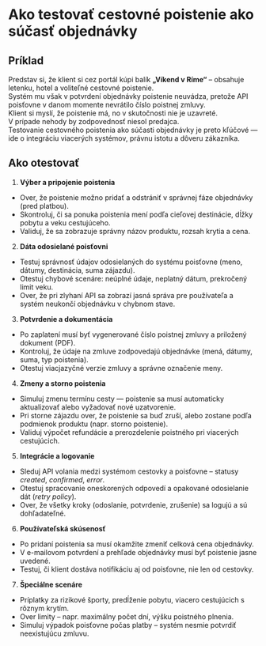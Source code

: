 # Ako testovať cestovné poistenie ako súčasť objednávky

## Príklad
Predstav si, že klient si cez portál kúpi balík **„Víkend v Ríme“** – obsahuje letenku, hotel a voliteľné cestovné poistenie.  
Systém mu však v potvrdení objednávky poistenie neuvádza, pretože API poisťovne v danom momente nevrátilo číslo poistnej zmluvy.  
Klient si myslí, že poistenie má, no v skutočnosti nie je uzavreté.  
V prípade nehody by zodpovednosť niesol predajca.  
Testovanie cestovného poistenia ako súčasti objednávky je preto kľúčové — ide o integráciu viacerých systémov, právnu istotu a dôveru zákazníka.  

## Ako otestovať

1. **Výber a pripojenie poistenia**
- Over, že poistenie možno pridať a odstrániť v správnej fáze objednávky (pred platbou).  
- Skontroluj, či sa ponuka poistenia mení podľa cieľovej destinácie, dĺžky pobytu a veku cestujúceho.  
- Validuj, že sa zobrazuje správny názov produktu, rozsah krytia a cena.  

2. **Dáta odosielané poisťovni**
- Testuj správnosť údajov odosielaných do systému poisťovne (meno, dátumy, destinácia, suma zájazdu).  
- Otestuj chybové scenáre: neúplné údaje, neplatný dátum, prekročený limit veku.  
- Over, že pri zlyhaní API sa zobrazí jasná správa pre používateľa a systém neukončí objednávku v chybnom stave.  

3. **Potvrdenie a dokumentácia**
- Po zaplatení musí byť vygenerované číslo poistnej zmluvy a priložený dokument (PDF).  
- Kontroluj, že údaje na zmluve zodpovedajú objednávke (mená, dátumy, suma, typ poistenia).  
- Otestuj viacjazyčné verzie zmluvy a správne označenie meny.  

4. **Zmeny a storno poistenia**
- Simuluj zmenu termínu cesty — poistenie sa musí automaticky aktualizovať alebo vyžadovať nové uzatvorenie.  
- Pri storne zájazdu over, že poistenie sa buď zruší, alebo zostane podľa podmienok produktu (napr. storno poistenie).  
- Validuj výpočet refundácie a prerozdelenie poistného pri viacerých cestujúcich.  

5. **Integrácie a logovanie**
- Sleduj API volania medzi systémom cestovky a poisťovne – statusy *created*, *confirmed*, *error*.  
- Otestuj spracovanie oneskorených odpovedí a opakované odosielanie dát (*retry policy*).  
- Over, že všetky kroky (odoslanie, potvrdenie, zrušenie) sa logujú a sú dohľadateľné.  

6. **Používateľská skúsenosť**
- Po pridaní poistenia sa musí okamžite zmeniť celková cena objednávky.  
- V e-mailovom potvrdení a prehľade objednávky musí byť poistenie jasne uvedené.  
- Testuj, či klient dostáva notifikáciu aj od poisťovne, nie len od cestovky.  

7. **Špeciálne scenáre**
- Príplatky za rizikové športy, predĺženie pobytu, viacero cestujúcich s rôznym krytím.  
- Over limity – napr. maximálny počet dní, výšku poistného plnenia.  
- Simuluj výpadok poisťovne počas platby – systém nesmie potvrdiť neexistujúcu zmluvu.  

